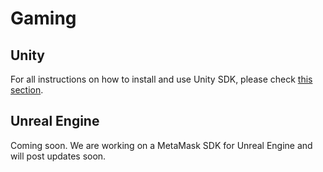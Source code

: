 # Gaming

## Unity

For all instructions on how to install and use Unity SDK, please check [this section](metamask-sdk-unity.html).


## Unreal Engine

Coming soon. We are working on a MetaMask SDK for Unreal Engine and will post updates soon.
